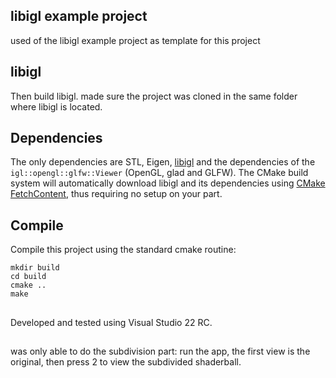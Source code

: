 ## libigl example project
used of the libigl example project as template for this project

## libigl

Then build libigl. made sure the project was cloned in the same folder where libigl is located.

## Dependencies

The only dependencies are STL, Eigen, [libigl](http://libigl.github.io/libigl/) and the dependencies
of the `igl::opengl::glfw::Viewer` (OpenGL, glad and GLFW).
The CMake build system will automatically download libigl and its dependencies using
[CMake FetchContent](https://cmake.org/cmake/help/latest/module/FetchContent.html),
thus requiring no setup on your part.

## Compile

Compile this project using the standard cmake routine:

    mkdir build
    cd build
    cmake ..
    make

## 
Developed and tested using Visual Studio 22 RC.

##
was only able to do the subdivision part: run the app, the first view is the original, then press 2 to view 
the subdivided shaderball.